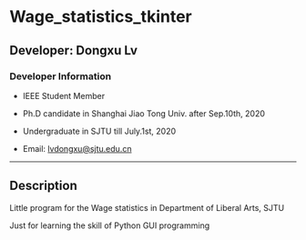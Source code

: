 # Wage_statistics_tkinter

## Developer: Dongxu Lv

### Developer Information

- IEEE Student Member

- Ph.D candidate in Shanghai Jiao Tong Univ. after Sep.10th, 2020

- Undergraduate in SJTU till July.1st, 2020

- Email: lvdongxu@sjtu.edu.cn

---

## Description

Little program for the Wage statistics in Department of Liberal Arts, SJTU

Just for learning the skill of Python GUI programming